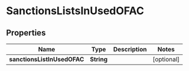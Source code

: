 
# SanctionsListsInUsedOFAC

## Properties
Name | Type | Description | Notes
------------ | ------------- | ------------- | -------------
**sanctionsListInUsedOFAC** | **String** |  |  [optional]



